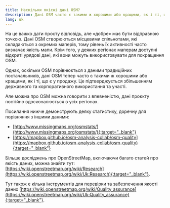 ```yaml
---
title: Наскільки якісні дані OSM?
description: Дані OSM часто є такими ж хорошими або кращими, як і ті, що є у продажу
lang: uk
---
```


На це важко дати просту відповідь, але «добре» має бути відправною точкою. Дані OSM створюються місцевими спільнотами, які складаються з окремих маперів, тому рівень їх активності часто визначає якість мапи. Крім того, у деяких регіонах маперам доступні відкриті урядові дані, які вони можуть використовувати для покращення OSM.

Однак, оскільки OSM порівнюється з даними традиційних постачальників, дані OSM тепер часто є такими ж хорошими або кращими, як і ті, що є у продажу. Це підтверджується збільшенням державного та корпоративного використання та участі.

Але можна про OSM можна говорити з впевненістю, дані проєкту постійно вдосконалюється в усіх регіонах.

Посилання нижче демонструють деяку статистику, доречну для порівняння з іншими даними:

- [http://www.missingmaps.org/osmstats/](http://www.missingmaps.org/osmstats/){:target="_blank"}
- [https://mapbox.github.io/osm-analysis-collab/osm-quality](https://mapbox.github.io/osm-analysis-collab/osm-quality){:target="_blank"}

Більше досліджень про OpenStreetMap, включаючи багато статей про якість даних, можна знайти тут: [https://wiki.openstreetmap.org/wiki/Research](https://wiki.openstreetmap.org/wiki/Uk:Research){:target="_blank"}.

Тут також є кілька інструментів для перевірки та забезпечення якості даних [https://wiki.openstreetmap.org/wiki/Quality_assurance](https://wiki.openstreetmap.org/wiki/Uk:Quality_assurance){:target="_blank"}.
